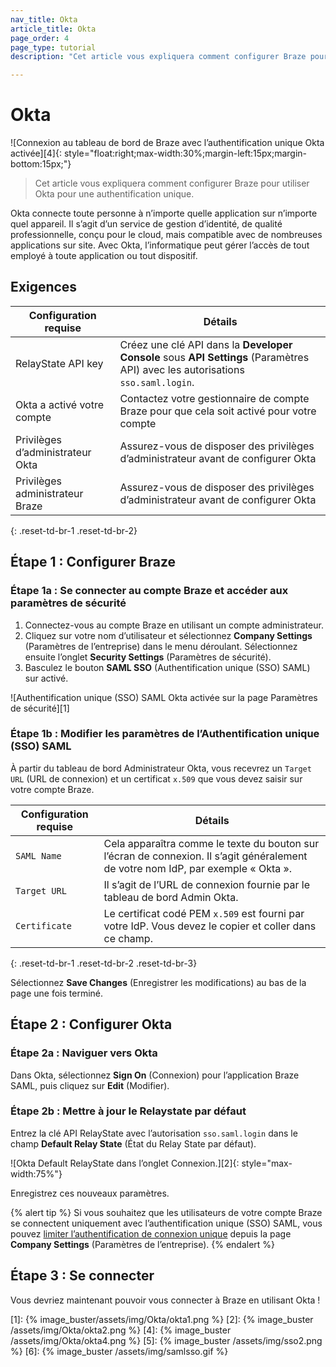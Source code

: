 ```yaml
---
nav_title: Okta
article_title: Okta
page_order: 4
page_type: tutorial
description: "Cet article vous expliquera comment configurer Braze pour utiliser Okta pour une authentification unique." 

---
```


# Okta 

![Connexion au tableau de bord de Braze avec l’authentification unique Okta activée][4]{: style="float:right;max-width:30%;margin-left:15px;margin-bottom:15px;"}

> Cet article vous expliquera comment configurer Braze pour utiliser Okta pour une authentification unique.

Okta connecte toute personne à n’importe quelle application sur n’importe quel appareil. Il s’agit d’un service de gestion d’identité, de qualité professionnelle, conçu pour le cloud, mais compatible avec de nombreuses applications sur site. Avec Okta, l’informatique peut gérer l’accès de tout employé à toute application ou tout dispositif.
<br>

## Exigences

| Configuration requise | Détails |
| ----------- | ------- |
| RelayState API key | Créez une clé API dans la **Developer Console** sous **API Settings** (Paramètres API) avec les autorisations `sso.saml.login`. |
| Okta a activé votre compte | Contactez votre gestionnaire de compte Braze pour que cela soit activé pour votre compte |
| Privilèges d’administrateur Okta | Assurez-vous de disposer des privilèges d’administrateur avant de configurer Okta |
| Privilèges administrateur Braze | Assurez-vous de disposer des privilèges d’administrateur avant de configurer Okta |
{: .reset-td-br-1 .reset-td-br-2}

## Étape 1 : Configurer Braze

### Étape 1a : Se connecter au compte Braze et accéder aux paramètres de sécurité

1. Connectez-vous au compte Braze en utilisant un compte administrateur.
2. Cliquez sur votre nom d’utilisateur et sélectionnez **Company Settings** (Paramètres de l’entreprise) dans le menu déroulant. Sélectionnez ensuite l’onglet **Security Settings** (Paramètres de sécurité). 
3. Basculez le bouton **SAML SSO** (Authentification unique (SSO) SAML) sur activé.

![Authentification unique (SSO) SAML Okta activée sur la page Paramètres de sécurité][1]

### Étape 1b : Modifier les paramètres de l’Authentification unique (SSO) SAML

À partir du tableau de bord Administrateur Okta, vous recevrez un `Target URL` (URL de connexion) et un certificat `x.509` que vous devez saisir sur votre compte Braze.

| Configuration requise | Détails |
|---|---|
| `SAML Name` | Cela apparaîtra comme le texte du bouton sur l’écran de connexion. Il s’agit généralement de votre nom IdP, par exemple « Okta ». |
| `Target URL` | Il s’agit de l’URL de connexion fournie par le tableau de bord Admin Okta.|
| `Certificate` | Le certificat codé PEM `x.509` est fourni par votre IdP. Vous devez le copier et coller dans ce champ. |
{: .reset-td-br-1 .reset-td-br-2 .reset-td-br-3}

Sélectionnez **Save Changes** (Enregistrer les modifications) au bas de la page une fois terminé.

## Étape 2 : Configurer Okta

### Étape 2a : Naviguer vers Okta

Dans Okta, sélectionnez **Sign On** (Connexion) pour l’application Braze SAML, puis cliquez sur **Edit** (Modifier).

### Étape 2b : Mettre à jour le Relaystate par défaut

Entrez la clé API RelayState avec l’autorisation `sso.saml.login` dans le champ **Default Relay State** (État du Relay State par défaut).

![Okta Default RelayState dans l’onglet Connexion.][2]{: style="max-width:75%"}

Enregistrez ces nouveaux paramètres.

{% alert tip %}
Si vous souhaitez que les utilisateurs de votre compte Braze se connectent uniquement avec l’authentification unique (SSO) SAML, vous pouvez [limiter l’authentification de connexion unique]({{site.baseurl}}/user_guide/administrative/access_braze/single_sign_on/set_up/#restriction) depuis la page **Company Settings** (Paramètres de l’entreprise).
{% endalert %}

## Étape 3 : Se connecter

Vous devriez maintenant pouvoir vous connecter à Braze en utilisant Okta !


[1]: {% image_buster/assets/img/Okta/okta1.png %}
[2]: {% image_buster /assets/img/Okta/okta2.png %}
[4]: {% image_buster /assets/img/Okta/okta4.png %}
[5]: {% image_buster /assets/img/sso2.png %}
[6]: {% image_buster /assets/img/samlsso.gif %}